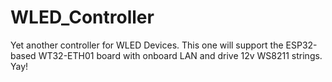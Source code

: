 # WLED_Controller

Yet another controller for WLED Devices. This one will support the ESP32-based WT32-ETH01 board with onboard LAN and drive 12v WS8211 strings. Yay!
